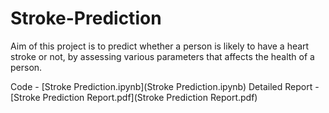# Stroke-Prediction
Aim of this project is to predict whether a person is likely to have a heart stroke or not, by assessing various parameters that affects the health of a person.

Code - [Stroke Prediction.ipynb](Stroke Prediction.ipynb)
Detailed Report - [Stroke Prediction Report.pdf](Stroke Prediction Report.pdf)
